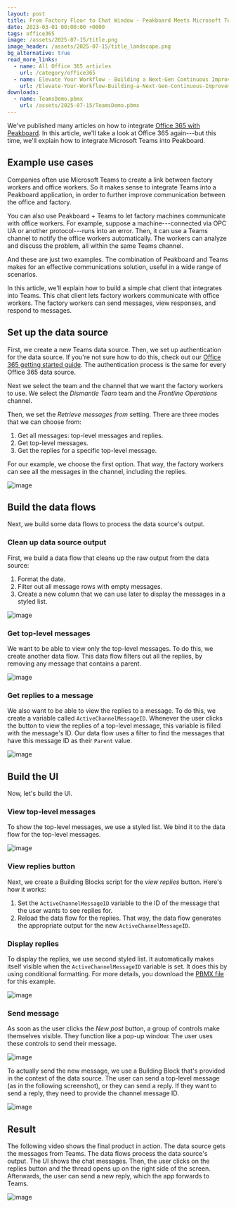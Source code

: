 ```yaml
---
layout: post
title: From Factory Floor to Chat Window - Peakboard Meets Microsoft Teams
date: 2023-03-01 00:00:00 +0000
tags: office365
image: /assets/2025-07-15/title.png
image_header: /assets/2025-07-15/title_landscape.png
bg_alternative: true
read_more_links:
  - name: All Office 365 articles
    url: /category/office365
  - name: Elevate Your Workflow - Building a Next-Gen Continuous Improvement Board with Office 365 ToDo
    url: /Elevate-Your-Workflow-Building-a-Next-Gen-Continuous-Improvement-Board-with-Office-365-ToDo.html
downloads:
  - name: TeamsDemo.pbmx
    url: /assets/2025-07-15/TeamsDemo.pbmx
---
```

We've published many articles on how to integrate [Office 365 with Peakboard](/category/office365). In this article, we'll take a look at Office 365 again---but this time, we'll explain how to integrate Microsoft Teams into Peakboard.

## Example use cases

Companies often use Microsoft Teams to create a link between factory workers and office workers. So it makes sense to integrate Teams into a Peakboard application, in order to further improve communication between the office and factory. 

You can also use Peakboard + Teams to let factory machines communicate with office workers. For example, suppose a machine---connected via OPC UA or another protocol---runs into an error. Then, it can use a Teams channel to notify the office workers automatically. The workers can analyze and discuss the problem, all within the same Teams channel.

And these are just two examples. The combination of Peakboard and Teams makes for an effective communications solution, useful in a wide range of scenarios.

In this article, we'll explain how to build a simple chat client that integrates into Teams. This chat client lets factory workers communicate with office workers. The factory workers can send messages, view responses, and respond to messages.


## Set up the data source

First, we create a new Teams data source. Then, we set up authentication for the data source. If you're not sure how to do this, check out our [Office 365 getting started guide](/Getting-started-with-the-new-Office-365-Data-Sources.html). The authentication process is the same for every Office 365 data source.

Next we select the team and the channel that we want the factory workers to use. We select the *Dismantle Team* team and the *Frontline Operations* channel.

Then, we set the *Retrieve messages from* setting. There are three modes that we can choose from:
1. Get all messages: top-level messages and replies.
2. Get top-level messages.
3. Get the replies for a specific top-level message.

For our example, we choose the first option. That way, the factory workers can see all the messages in the channel, including the replies.

![image](/assets/2025-07-15/010.png)

## Build the data flows

Next, we build some data flows to process the data source's output.

### Clean up data source output

First, we build a data flow that cleans up the raw output from the data source:
1. Format the date.
1. Filter out all message rows with empty messages.
1. Create a new column that we can use later to display the messages in a styled list.

![image](/assets/2025-07-15/020.png)

### Get top-level messages

We want to be able to view only the top-level messages. To do this, we create another data flow. This data flow filters out all the replies, by removing any message that contains a parent.

![image](/assets/2025-07-15/030.png)

### Get replies to a message

We also want to be able to view the replies to a message. To do this, we create a variable called `ActiveChannelMessageID`. Whenever the user clicks the button to view the replies of a top-level message, this variable is filled with the message's ID. Our data flow uses a filter to find the messages that have this message ID as their `Parent` value.

![image](/assets/2025-07-15/040.png)

## Build the UI

Now, let's build the UI.

### View top-level messages
To show the top-level messages, we use a styled list. We bind it to the data flow for the top-level messages.

![image](/assets/2025-07-15/050.png)

### View replies button
Next, we create a Building Blocks script for the *view replies* button. Here's how it works:
1. Set the `ActiveChannelMessageID` variable to the ID of the message that the user wants to see replies for.
1. Reload the data flow for the replies. That way, the data flow generates the appropriate output for the new `ActiveChannelMessageID`.

### Display replies
To display the replies, we use second styled list. It automatically makes itself visible when the `ActiveChannelMessageID` variable is set. It does this by using conditional formatting. For more details, you download the [PBMX file](/assets/2025-07-15/TeamsDemo.pbmx) for this example.

![image](/assets/2025-07-15/055.png)

### Send message
As soon as the user clicks the *New post* button, a group of controls make themselves visible. They function like a pop-up window. The user uses these controls to send their message.

![image](/assets/2025-07-15/060.png)

To actually send the new message, we use a Building Block that's provided in the context of the data source. The user can send a top-level message (as in the following screenshot), or they can send a reply. If they want to send a reply, they need to provide the channel message ID.

![image](/assets/2025-07-15/065.png)

## Result

The following video shows the final product in action. The data source gets the messages from Teams. The data flows process the data source's output. The UI shows the chat messages. Then, the user clicks on the replies button and the thread opens up on the right side of the screen. Afterwards, the user can send a new reply, which the app forwards to Teams.

![image](/assets/2025-07-15/result.gif)

